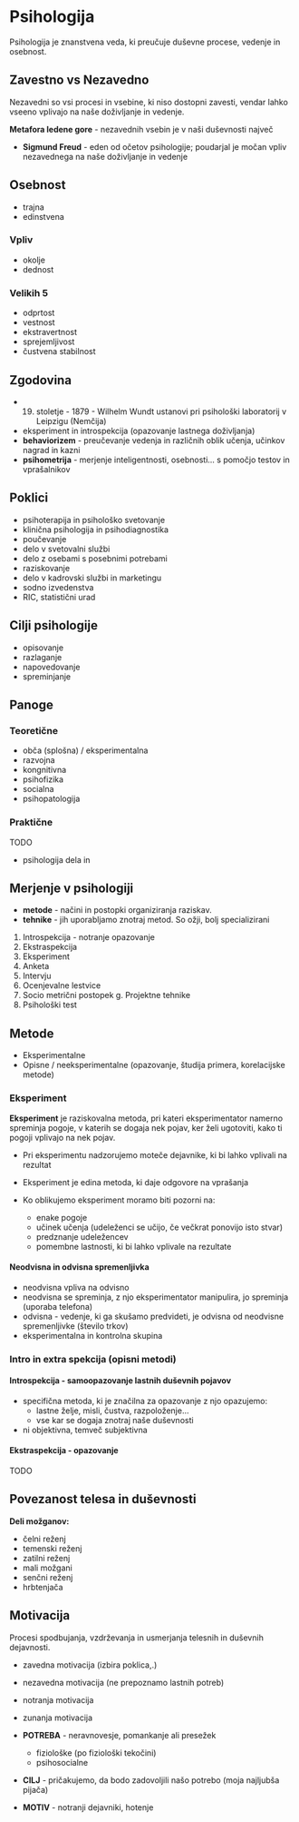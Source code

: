 # Psihologija

Psihologija je znanstvena veda, ki preučuje duševne procese, vedenje in osebnost.

## Zavestno vs Nezavedno

Nezavedni so vsi procesi in vsebine, ki niso dostopni zavesti, vendar lahko vseeno vplivajo na naše doživljanje in vedenje.

**Metafora ledene gore** - nezavednih vsebin je v naši duševnosti največ

- **Sigmund Freud** - eden od očetov psihologije; poudarjal je močan vpliv nezavednega na naše doživljanje in vedenje​

## Osebnost

- trajna
- edinstvena

### Vpliv

- okolje
- dednost

### Velikih 5

- odprtost
- vestnost
- ekstravertnost
- sprejemljivost
- čustvena stabilnost

## Zgodovina

- 19. stoletje - 1879 - Wilhelm Wundt ustanovi pri psihološki laboratorij v Leipzigu (Nemčija)
- eksperiment in introspekcija (opazovanje lastnega doživljanja)
- **behaviorizem** - preučevanje vedenja in različnih oblik učenja, učinkov nagrad in kazni
- **psihometrija** - merjenje inteligentnosti, osebnosti... s pomočjo testov in vprašalnikov

## Poklici

- psihoterapija in psihološko svetovanje
- klinična psihologija in psihodiagnostika
- poučevanje
- delo v svetovalni službi
- delo z osebami s posebnimi potrebami
- raziskovanje
- delo v kadrovski službi in marketingu
- sodno izvedenstva
- RIC, statistični urad

## Cilji psihologije

- opisovanje
- razlaganje
- napovedovanje
- spreminjanje

## Panoge

### Teoretične

- obča (splošna) / eksperimentalna
- razvojna
- kongnitivna
- psihofizika
- socialna
- psihopatologija

### Praktične

TODO

- psihologija dela in

## Merjenje v psihologiji

- **metode** - načini in postopki organiziranja raziskav.
- **tehnike** - jih uporabljamo znotraj metod. So ožji, bolj specializirani

1. Introspekcija - notranje opazovanje
2. Ekstraspekcija
3. Eksperiment
4. Anketa
5. Intervju
6. Ocenjevalne lestvice
7. Socio metrični postopek g. Projektne tehnike
8. Psihološki test

## Metode

- Eksperimentalne
- Opisne / neeksperimentalne (opazovanje, študija primera, korelacijske metode)

### Eksperiment

**Eksperiment** je raziskovalna metoda, pri kateri eksperimentator namerno spreminja pogoje, v katerih se dogaja nek pojav, ker želi ugotoviti, kako ti pogoji vplivajo na nek pojav.

- Pri eksperimentu nadzorujemo moteče dejavnike, ki bi lahko vplivali na rezultat
- Eksperiment je edina metoda, ki daje odgovore na vprašanja

- Ko oblikujemo eksperiment moramo biti pozorni na:
  - enake pogoje
  - učinek učenja (udeleženci se učijo, če večkrat ponovijo isto stvar)
  - predznanje udeležencev
  - pomembne lastnosti, ki bi lahko vplivale na rezultate

#### Neodvisna in odvisna spremenljivka

- neodvisna vpliva na odvisno
- neodvisna se spreminja, z njo eksperimentator manipulira, jo spreminja (uporaba telefona)
- odvisna - vedenje, ki ga skušamo predvideti, je odvisna od neodvisne spremenljivke (število trkov)
- eksperimentalna in kontrolna skupina

### Intro in extra spekcija (opisni metodi)

#### Introspekcija - samoopazovanje lastnih duševnih pojavov

- specifična metoda, ki je značilna za opazovanje z njo opazujemo:
  - lastne želje, misli, čustva, razpoloženje...
  - vse kar se dogaja znotraj naše duševnosti
- ni objektivna, temveč subjektivna

#### Ekstraspekcija - opazovanje

TODO

## Povezanost telesa in duševnosti

**Deli možganov:**

- čelni reženj
- temenski reženj
- zatilni reženj
- mali možgani
- senčni reženj
- hrbtenjača

## Motivacija

Procesi spodbujanja, vzdrževanja in usmerjanja telesnih in duševnih dejavnosti.

- zavedna motivacija (izbira poklica,.)
- nezavedna motivacija (ne prepoznamo lastnih potreb)

- notranja motivacija
- zunanja motivacija

- **POTREBA** - neravnovesje, pomankanje ali presežek

  - fiziološke (po fiziološki tekočini)
  - psihosocialne

- **CILJ** - pričakujemo, da bodo zadovoljili našo potrebo (moja najljubša pijača)

- **MOTIV** - notranji dejavniki, hotenje
